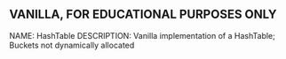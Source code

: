 ## VANILLA, FOR EDUCATIONAL PURPOSES ONLY ##

NAME: HashTable
DESCRIPTION: Vanilla implementation of a HashTable; Buckets not dynamically allocated
